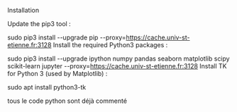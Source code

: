 Installation

Update the pip3 tool :

sudo pip3 install --upgrade pip --proxy=https://cache.univ-st-etienne.fr:3128
Install the required Python3 packages :

sudo pip3 install --upgrade ipython numpy pandas seaborn matplotlib scipy scikit-learn jupyter --proxy=https://cache.univ-st-etienne.fr:3128
Install TK for Python 3 (used by Matplotlib) :

sudo apt install python3-tk

tous le code python sont déjà commenté
